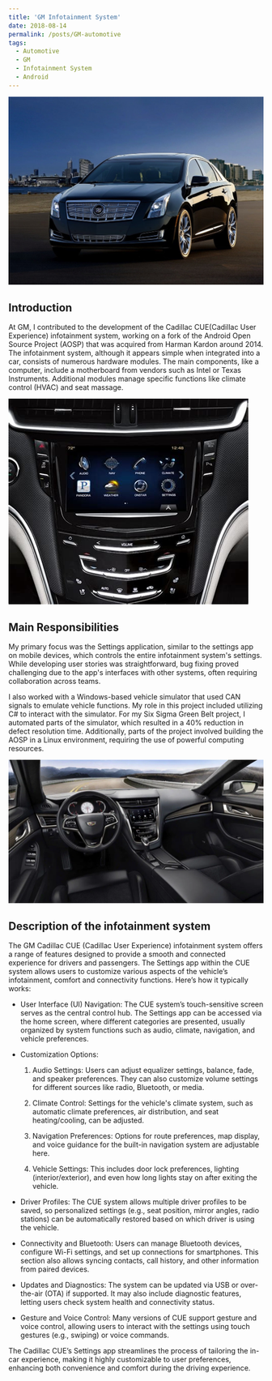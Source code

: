 ```yaml
---
title: 'GM Infotainment System'
date: 2018-08-14
permalink: /posts/GM-automotive
tags:
  - Automotive
  - GM
  - Infotainment System
  - Android
---
```



![Cadillac](..\images\Cadillac-XTS_2013_1280x960.jpg)


## Introduction

At GM, I contributed to the development of the Cadillac CUE(Cadillac User Experience) infotainment system, working on a fork of the Android Open Source Project (AOSP) that was acquired from Harman Kardon around 2014. The infotainment system, although it appears simple when integrated into a car, consists of numerous hardware modules. The main components, like a computer, include a motherboard from vendors such as Intel or Texas Instruments. Additional modules manage specific functions like climate control (HVAC) and seat massage.



![GM infotainment system](..\images\GM_Infotainement_System.jpg)



## Main Responsibilities
My primary focus was the Settings application, similar to the settings app on mobile devices, which controls the entire infotainment system's settings. While developing user stories was straightforward, bug fixing proved challenging due to the app's interfaces with other systems, often requiring collaboration across teams.

I also worked with a Windows-based vehicle simulator that used CAN signals to emulate vehicle functions. My role in this project included utilizing C# to interact with the simulator. For my Six Sigma Green Belt project, I automated parts of the simulator, which resulted in a 40% reduction in defect resolution time. Additionally, parts of the project involved building the AOSP in a Linux environment, requiring the use of powerful computing resources.

![GM infotainment system](..\images\GM_Infotainment_Complete.webp)




## Description of the infotainment system  

The GM Cadillac CUE (Cadillac User Experience) infotainment system offers a range of features designed to provide a smooth and connected experience for drivers and passengers. The Settings app within the CUE system allows users to customize various aspects of the vehicle’s infotainment, comfort and connectivity functions. Here’s how it typically works:

  * User Interface (UI) Navigation: The CUE system’s touch-sensitive screen serves as the central control hub. The Settings app can be accessed via the home screen, where different categories are presented, usually organized by system functions such as audio, climate, navigation, and vehicle preferences.

  * Customization Options:
      1.  Audio Settings: Users can adjust equalizer settings, balance, fade, and speaker preferences. They can also customize volume settings for different sources like radio, Bluetooth, or media.

      2. Climate Control: Settings for the vehicle's climate system, such as automatic climate preferences, air distribution, and seat heating/cooling, can be adjusted.

      3. Navigation Preferences: Options for route preferences, map display, and voice guidance for the built-in navigation system are adjustable here.

      4. Vehicle Settings: This includes door lock preferences, lighting (interior/exterior), and even how long lights stay on after exiting the vehicle.

  * Driver Profiles: The CUE system allows multiple driver profiles to be saved, so personalized settings (e.g., seat position, mirror angles, radio stations) can be automatically restored based on which driver is using the vehicle.

  * Connectivity and Bluetooth: Users can manage Bluetooth devices, configure Wi-Fi settings, and set up connections for smartphones. This section also allows syncing contacts, call history, and other information from paired devices.

  * Updates and Diagnostics: The system can be updated via USB or over-the-air (OTA) if supported. It may also include diagnostic features, letting users check system health and connectivity status.

  * Gesture and Voice Control: Many versions of CUE support gesture and voice control, allowing users to interact with the settings using touch gestures (e.g., swiping) or voice commands.

The Cadillac CUE’s Settings app streamlines the process of tailoring the in-car experience, making it highly customizable to user preferences, enhancing both convenience and comfort during the driving experience.
